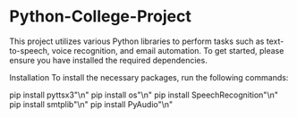 # Python-College-Project
This project utilizes various Python libraries to perform tasks such as text-to-speech, voice recognition, and email automation. To get started, please ensure you have installed the required dependencies.

Installation
To install the necessary packages, run the following commands:

pip install pyttsx3"\n"
pip install os"\n"
pip install SpeechRecognition"\n"
pip install smtplib"\n"
pip install PyAudio"\n"
